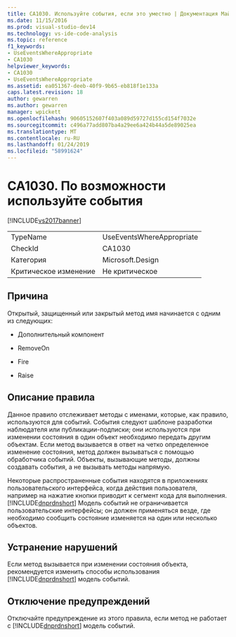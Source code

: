 ```yaml
---
title: CA1030. Используйте события, если это уместно | Документация Майкрософт
ms.date: 11/15/2016
ms.prod: visual-studio-dev14
ms.technology: vs-ide-code-analysis
ms.topic: reference
f1_keywords:
- UseEventsWhereAppropriate
- CA1030
helpviewer_keywords:
- CA1030
- UseEventsWhereAppropriate
ms.assetid: ea051367-deeb-40f9-9b65-eb818f1e133a
caps.latest.revision: 18
author: gewarren
ms.author: gewarren
manager: wpickett
ms.openlocfilehash: 90605152607f403a089d59727d155cd154f7032e
ms.sourcegitcommit: c496a77add807ba4a29ee6a424b44a5de89025ea
ms.translationtype: MT
ms.contentlocale: ru-RU
ms.lasthandoff: 01/24/2019
ms.locfileid: "58991624"
---
```

# <a name="ca1030-use-events-where-appropriate"></a>CA1030. По возможности используйте события
[!INCLUDE[vs2017banner](../includes/vs2017banner.md)]

|||
|-|-|
|TypeName|UseEventsWhereAppropriate|
|CheckId|CA1030|
|Категория|Microsoft.Design|
|Критическое изменение|Не критическое|

## <a name="cause"></a>Причина
 Открытый, защищенный или закрытый метод имя начинается с одним из следующих:

-   Дополнительный компонент

-   RemoveOn

-   Fire

-   Raise

## <a name="rule-description"></a>Описание правила
 Данное правило отслеживает методы с именами, которые, как правило, используются для событий. События следуют шаблоне разработки наблюдателя или публикации-подписки; они используются при изменении состояния в один объект необходимо передать другим объектам. Если метод вызывается в ответ на четко определенное изменение состояния, метод должен вызываться с помощью обработчика событий. Объекты, вызывающие методы, должны создавать события, а не вызывать методы напрямую.

 Некоторые распространенные события находятся в приложениях пользовательского интерфейса, когда действия пользователя, например на нажатие кнопки приводит к сегмент кода для выполнения. [!INCLUDE[dnprdnshort](../includes/dnprdnshort-md.md)] Модель событий не ограничивается пользовательские интерфейсы; он должен применяться везде, где необходимо сообщить состояние изменяется на один или несколько объектов.

## <a name="how-to-fix-violations"></a>Устранение нарушений
 Если метод вызывается при изменении состояния объекта, рекомендуется изменить способы использования [!INCLUDE[dnprdnshort](../includes/dnprdnshort-md.md)] модель событий.

## <a name="when-to-suppress-warnings"></a>Отключение предупреждений
 Отключайте предупреждение из этого правила, если метод не работает с [!INCLUDE[dnprdnshort](../includes/dnprdnshort-md.md)] модель событий.
